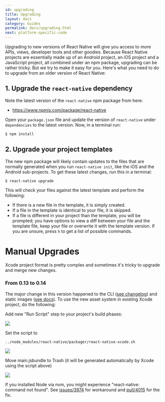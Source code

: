 ```yaml
---
id: upgrading
title: Upgrading
layout: docs
category: Guides
permalink: docs/upgrading.html
next: platform-specific-code
---
```


Upgrading to new versions of React Native will give you access to more APIs, views, developer tools
and other goodies. Because React Native projects are essentially made up of an Android project, an
iOS project and a JavaScript project, all combined under an npm package, upgrading can be rather
tricky. But we try to make it easy for you. Here's what you need to do to upgrade from an older
version of React Native:

## 1. Upgrade the `react-native` dependency

Note the latest version of the `react-native` npm package from here:

* https://www.npmjs.com/package/react-native

Open your `package.json` file and update the version of `react-native` under `dependencies` to the
latest version. Now, in a terminal run:

```sh
$ npm install
```

## 2. Upgrade your project templates

The new npm package will likely contain updates to the files that are normally generated when you
run `react-native init`, like the iOS and the Android sub-projects. To get these latest changes,
run this in a terminal:

```sh
$ react-native upgrade
```

This will check your files against the latest template and perform the following:

* If there is a new file in the template, it is simply created.
* If a file in the template is identical to your file, it is skipped.
* If a file is different in your project than the template, you will be prompted; you have options
  to view a diff between your file and the template file, keep your file or overwrite it with the
  template version. If you are unsure, press `h` to get a list of possible commands.


# Manual Upgrades

Xcode project format is pretty complex and sometimes it's tricky to upgrade and merge new changes.

### From 0.13 to 0.14

The major change in this version happened to the CLI ([see changelog](https://github.com/facebook/react-native/releases/tag/v0.14.0-rc)) and static images ([see docs](http://facebook.github.io/react-native/docs/images.html)). To use the new asset system in existing Xcode project, do the following:

Add new "Run Script" step to your project's build phases:

![](https://cloud.githubusercontent.com/assets/192222/11050044/871bf926-86f7-11e5-8908-736106457bcb.png)

Set the script to
```sh
../node_modules/react-native/packager/react-native-xcode.sh
```

![](https://cloud.githubusercontent.com/assets/192222/11050052/8f098252-86f7-11e5-994a-364aabbaa7d1.png)

Move main.jsbundle to Trash (it will be generated automatically by Xcode using the script above)

![](https://cloud.githubusercontent.com/assets/192222/11050104/f3d025e2-86f7-11e5-9101-a4622236338d.png)

If you installed Node via nvm, you might experience "react-native: command not found". See [issues/3974](https://github.com/facebook/react-native/issues/3974) for workaround and [pull/4015](https://github.com/facebook/react-native/pull/4015) for the fix.

